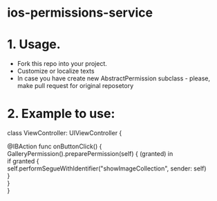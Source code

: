 # ios-permissions-service


# 1. Usage. 
  - Fork this repo into your project.
  - Customize or localize texts
  - In case you have create new AbstractPermission subclass - please, make pull request for original reposetory

# 2. Example to use:
class ViewController: UIViewController {

@IBAction func onButtonClick() {  
  GalleryPermission().preparePermission(self) { (granted) in  
    if granted {  
      self.performSegueWithIdentifier("showImageCollection", sender: self)  
    }  
  }  
}

